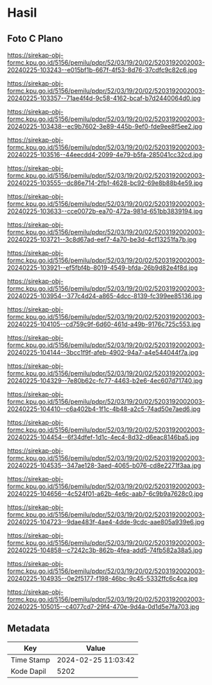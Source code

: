 # Hasil

## Foto C Plano

https://sirekap-obj-formc.kpu.go.id/5156/pemilu/pdpr/52/03/19/20/02/5203192002003-20240225-103243--e015bf1b-667f-4f53-8d76-37cdfc9c82c6.jpg

https://sirekap-obj-formc.kpu.go.id/5156/pemilu/pdpr/52/03/19/20/02/5203192002003-20240225-103357--71ae4f4d-9c58-4162-bcaf-b7d2440064d0.jpg

https://sirekap-obj-formc.kpu.go.id/5156/pemilu/pdpr/52/03/19/20/02/5203192002003-20240225-103438--ec9b7602-3e89-445b-9ef0-fde9ee8f5ee2.jpg

https://sirekap-obj-formc.kpu.go.id/5156/pemilu/pdpr/52/03/19/20/02/5203192002003-20240225-103516--44eecdd4-2099-4e79-b5fa-285041cc32cd.jpg

https://sirekap-obj-formc.kpu.go.id/5156/pemilu/pdpr/52/03/19/20/02/5203192002003-20240225-103555--dc86e714-2fb1-4628-bc92-69e8b88b4e59.jpg

https://sirekap-obj-formc.kpu.go.id/5156/pemilu/pdpr/52/03/19/20/02/5203192002003-20240225-103633--cce0072b-ea70-472a-981d-651bb3839194.jpg

https://sirekap-obj-formc.kpu.go.id/5156/pemilu/pdpr/52/03/19/20/02/5203192002003-20240225-103721--3c8d67ad-eef7-4a70-be3d-4cf13251fa7b.jpg

https://sirekap-obj-formc.kpu.go.id/5156/pemilu/pdpr/52/03/19/20/02/5203192002003-20240225-103921--ef5fbf4b-8019-4549-bfda-26b9d82e4f8d.jpg

https://sirekap-obj-formc.kpu.go.id/5156/pemilu/pdpr/52/03/19/20/02/5203192002003-20240225-103954--377c4d24-a865-4dcc-8139-fc399ee85136.jpg

https://sirekap-obj-formc.kpu.go.id/5156/pemilu/pdpr/52/03/19/20/02/5203192002003-20240225-104105--cd759c9f-6d60-461d-a49b-9176c725c553.jpg

https://sirekap-obj-formc.kpu.go.id/5156/pemilu/pdpr/52/03/19/20/02/5203192002003-20240225-104144--3bcc1f9f-afeb-4902-94a7-a4e544044f7a.jpg

https://sirekap-obj-formc.kpu.go.id/5156/pemilu/pdpr/52/03/19/20/02/5203192002003-20240225-104329--7e80b62c-fc77-4463-b2e6-4ec607d71740.jpg

https://sirekap-obj-formc.kpu.go.id/5156/pemilu/pdpr/52/03/19/20/02/5203192002003-20240225-104410--c6a402b4-1f1c-4b48-a2c5-74ad50e7aed6.jpg

https://sirekap-obj-formc.kpu.go.id/5156/pemilu/pdpr/52/03/19/20/02/5203192002003-20240225-104454--6f34dfef-1d1c-4ec4-8d32-d6eac8146ba5.jpg

https://sirekap-obj-formc.kpu.go.id/5156/pemilu/pdpr/52/03/19/20/02/5203192002003-20240225-104535--347ae128-3aed-4065-b076-cd8e2271f3aa.jpg

https://sirekap-obj-formc.kpu.go.id/5156/pemilu/pdpr/52/03/19/20/02/5203192002003-20240225-104656--4c524f01-a62b-4e6c-aab7-6c9b9a7628c0.jpg

https://sirekap-obj-formc.kpu.go.id/5156/pemilu/pdpr/52/03/19/20/02/5203192002003-20240225-104723--9dae483f-4ae4-4dde-9cdc-aae805a939e6.jpg

https://sirekap-obj-formc.kpu.go.id/5156/pemilu/pdpr/52/03/19/20/02/5203192002003-20240225-104858--c7242c3b-862b-4fea-add5-74fb582a38a5.jpg

https://sirekap-obj-formc.kpu.go.id/5156/pemilu/pdpr/52/03/19/20/02/5203192002003-20240225-104935--0e2f5177-f198-46bc-9c45-5332ffc6c4ca.jpg

https://sirekap-obj-formc.kpu.go.id/5156/pemilu/pdpr/52/03/19/20/02/5203192002003-20240225-105015--c4077cd7-29f4-470e-9d4a-0d1d5e7fa703.jpg


## Metadata

| Key        | Value               |
| ---------- | ------------------- |
| Time Stamp | 2024-02-25 11:03:42 |
| Kode Dapil | 5202                |



